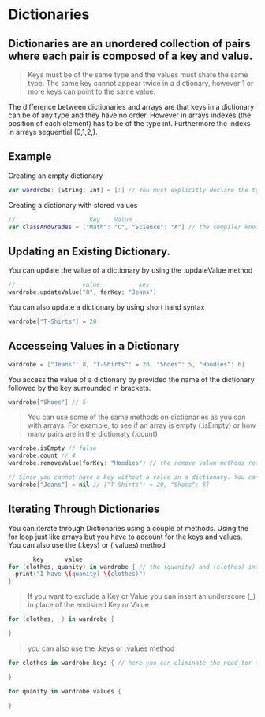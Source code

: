 # Dictionaries
## Dictionaries are an unordered collection of pairs where each pair is composed of a key and value.

> Keys must be of the same type and the values must share the same type.
> The same key cannot appear twice in a dictionary, however 1 or more keys can point to the same value.

The difference between dictionaries and arrays are that keys in a dictionary can be of any type and they have no order. However in arrays indexes (the position of each element) has to be of the type int. Furthermore the indexs in arrays sequential (0,1,2,).

## Example

Creating an empty dictionary

``` swift
var wardrobe: [String: Int] = [:] // You must explicitly declare the type of each value and key of an empty dictionary. 
```

Creating a dictionary with stored values

``` swift
//                     Key    Value
var classAndGrades = ["Math": "C", "Science": "A"] // the compiler knows that you want a string for the key and value by use of type inferance. No need to explictly declare the type.
```

## Updating an Existing Dictionary.
You can update the value of a dictionary by using the .updateValue method

``` swift
//                   value           key
wardrobe.updateValue("8", forKey: "Jeans")
```
You can also update a dictionary by using short hand syntax

``` swift
wardrobe["T-Shirts"] = 20
```

## Accesseing Values in a Dictionary

``` swift
wardrobe = ["Jeans": 8, "T-Shirts": = 20, "Shoes": 5, "Hoodies": 6]
```

You access the value of a dictionary by provided the name of the dictionary followed by the key surrounded in brackets.
``` swift
wardrobe["Shoes"] // 5
```
> You can use some of the same methods on dictionaries as you can with arrays. For example, to see if an array is empty (.isEmpty) or how many pairs are in the dictionaty (.count) 

``` swift
wardrobe.isEmpty // false
wardrobe.count // 4
wardrobe.removeValue(forKey: "Hoodies") // the remove value methods returns the key, just in case you wanted to do something with it

// Since you cannot have a key without a value in a dictionary. You can set that key with a nil value to remove the pair
wardrobe["Jeans"] = nil // ["T-Shirts": = 20, "Shoes": 5]
``` 

## Iterating Through Dictionaries
You can iterate through Dictionaries using a couple of methods. Using the for loop just like arrays but you have to account for the keys and values. You can also use the (.keys) or (.values) method

``` swift
       key      value
for (clothes, quanity) in wardrobe { // the (quanity) and (clothes) indexs are made up names for the key associated with the clothes and value associateed with the quanity, they can be any given name. Make sure the name given to the key is first
  print("I have \(quanity) \(clothes)")  
}
```
> If you want to exclude a Key or Value you can insert an underscore (_) in place of the endisired Key or Value
``` swift
for (clothes, _) in wardrobe {

}
```

> you can also use the .keys or .values method
``` swift
for clothes in wardrobe.keys { // here you can eliminate the need tor and underscore

}

for quanity in wardrobe.values { 

}
```











